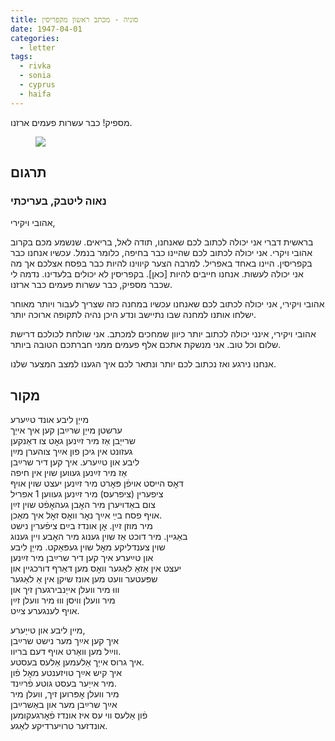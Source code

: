 ```yaml
---
title: סוניה - מכתב ראשון מקפריסין
date: 1947-04-01
categories:
  - letter
tags:
  - rivka
  - sonia
  - cyprus
  - haifa
---
```


מספיק! כבר עשרות פעמים ארזנו.

<figure class="half">
    <a  href="/pupko-papers/assets/images/1947-04-01-sonia-reached-cyprus.jpg">
    <img src="/pupko-papers/assets/images/1947-04-01-sonia-reached-cyprus.jpg"></a>
</figure>

## תרגום
### נאוה ליטבק, בעריכתי

אהובי ויקירי,

בראשית דברי אני יכולה לכתוב לכם שאנחנו, תודה לאל, בריאים. שנשמע מכם בקרוב אהובי ויקרי.
אני יכולה לכתוב לכם שהיינו כבר בחיפה, כלומר בנמל. עכשיו אנחנו כבר בקפריסין. היינו באחד 
באפריל. למרבה הצער קיווינו להיות כבר בפסח אצלכם אך מה אני יכולה לעשות. אנחנו חייבים 
להיות [כאן]. בקפריסין לא יכולים בלעדינו. נדמה לי שכבר מספיק, כבר עשרות פעמים כבר ארזנו.

אהובי ויקירי,
אני יכולה לכתוב לכם שאנחנו עכשיו במחנה כזה שצריך לעבור ויותר מאוחר ישלחו אותנו למחנה 
שבו נתיישב ונדע היכן נהיה לתקופה ארוכה יותר.

אהובי ויקירי,
אינני יכולה לכתוב יותר כיוון שמחכים למכתב. אני שולחת לכולכם דרישת שלום וכל טוב. אני מנשקת 
אתכם אלף פעמים ממני חברתכם הטובה ביותר.

אנחנו נירגע ואז נכתוב לכם יותר ונתאר לכם איך הגענו למצב המצער שלנו.

## מקור
  
מייַן ליבע אונד טײַערע  
ערשטן מייַן שרײַבן קען איך אייַך  
שרייַבן אַז מיר זײַנען גאׇט צו דאַנקען  
געזונט אין גיכן פון אײַך צוהערן מײַן  
ליבע און טײַערע. איך קען דיר שרײַבן  
אַז מיר זײַנען געווען שוין אין חיפה  
דאׇס הייסט אויפֿן פּאׇרט מיר זײַנען יעצט שוין אויף  
ציפערין (ציפרעס) מיר זײַנען געווען 1 אפריל  
צום באַדויערן מיר האׇבן געהאׇפֿט שוין זײַן  
אויף פסח בײַ אײַך נאׇר וואׇס זאׇל איך מאַכן.  
מיר מוזן זײַן. אׇן אונדז בײַם ציפֿערין נישט  
באַגיין. מיר דוכט אַז שוין גענוג מיר האׇבע ויין גענוג  
שוין צענדליקע מאׇל שוין געפּאַקט. מייַן ליבע  
און טײַערע איך קען דיר שרײַבן מיר זײַנען  
יעצט אין אַזאַ לאַגער וואׇס מען דאַרף דורכגיין און  
שפּעטער וועט מען אונז שיקן אין אַ לאַגער  
וווּ מיר וועלן אייַנבירגערן זיך  און  
מיר וועלן וויסן וווּ מיר וועלן זײַן  
אויף לענגערע צײַט.  
  
מײן ליבע און טייַערע,  
איך קען אײַך מער נישט שרײַבן  
ווײַל מען וואַרט אויף דעם בריוו.  
איך גרוס אייַך אַלעמען אַלעס בעסטע.  
איך קיש אײַך טויזענטע מאׇל פֿון  
מיר אייַער בעסט גוטע פֿרײַנד.  
מיר וועלן אׇפּרוען זיך, וועלן מיר  
אײַך שרײַבן מער און באַשרײַבן  
פֿון אַלעס ווי עס איז אונדז פֿאׇרגעקומען  
אונדזער טרויערדיקע לאַגע.  
